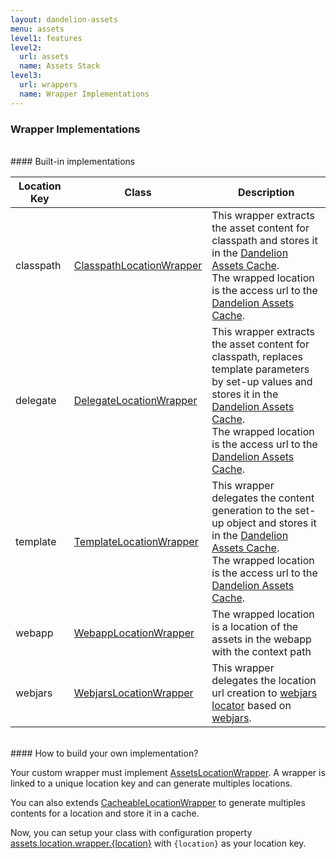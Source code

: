 ```yaml
---
layout: dandelion-assets
menu: assets
level1: features
level2:
  url: assets
  name: Assets Stack
level3:
  url: wrappers
  name: Wrapper Implementations
---
```


### Wrapper Implementations

<br />
#### Built-in implementations

<table id="tableReference" class="table table-striped table-bordered">
  <thead>
    <tr>
      <th style="width: 20%">Location Key</th>
      <th style="width: 20%">Class</th>
      <th style="width: 60%">Description</th>
    </tr>
  </thead>
  <tbody>
      <tr>
	<td>classpath</td>
	<td><a href="/dandelion/ref/javadoc/dandelion-core/com/github/dandelion/core/asset/wrapper/ClasspathLocationWrapper.html">ClasspathLocationWrapper</a></td>
	<td>This wrapper extracts the asset content for classpath
	and stores it in the <a href="/dandelion/features/assets/cache.html">Dandelion Assets Cache</a>.<br/>
	The wrapped location is the access url to the <a href="/dandelion/features/assets/cache.html">Dandelion Assets Cache</a>.</td>
      </tr>
      <tr>
	<td>delegate</td>
	<td><a href="/dandelion/ref/javadoc/dandelion-core/com/github/dandelion/core/asset/wrapper/DelegateLocationWrapper.html">DelegateLocationWrapper</a></td>
	<td>This wrapper extracts the asset content for classpath,
	replaces template parameters by set-up values
	and stores it in the <a href="/dandelion/features/assets/cache.html">Dandelion Assets Cache</a>.<br/>
	The wrapped location is the access url to the <a href="/dandelion/features/assets/cache.html">Dandelion Assets Cache</a>.</td>
      </tr>
      <tr>
	<td>template</td>
	<td><a href="/dandelion/ref/javadoc/dandelion-core/com/github/dandelion/core/asset/wrapper/TemplateLocationWrapper.html">TemplateLocationWrapper</a></td>
	<td>This wrapper delegates the content generation to the set-up object
	and stores it in the <a href="/dandelion/features/assets/cache.html">Dandelion Assets Cache</a>.<br/>
	The wrapped location is the access url to the <a href="/dandelion/features/assets/cache.html">Dandelion Assets Cache</a>.</td>
      </tr>
      <tr>
	<td>webapp</td>
	<td><a href="/dandelion/ref/javadoc/dandelion-core/com/github/dandelion/core/asset/wrapper/WebappLocationWrapper.html">WebappLocationWrapper</a></td>
	<td>The wrapped location is a location of the assets in the webapp with the context path</td>
      </tr>
      <tr>
	<td>webjars</td>
	<td><a href="/dandelion/ref/javadoc/dandelion-webjars/com/github/dandelion/extras/webjars/asset/wrapper/WebjarsLocationWrapper.html">WebjarsLocationWrapper</a></td>
	<td>This wrapper delegates the location url creation to <a href="http://github.com/webjars/webjars-locator">webjars locator</a> based on <a href="http://webjars.org">webjars</a>.</td>
      </tr>
  </tbody>
</table>

<br />
#### How to build your own implementation?

Your custom wrapper must implement [AssetsLocationWrapper](/dandelion/ref/javadoc/dandelion-core/com/github/dandelion/core/asset/wrapper/AssetsLocationWrapper.html).
A wrapper is linked to a unique location key and can generate multiples locations.

You can also extends [CacheableLocationWrapper](/dandelion/ref/javadoc/dandelion-core/com/github/dandelion/core/asset/wrapper/CacheableLocationWrapper.html) to generate multiples contents for a location and store it in a cache.

Now, you can setup your class with configuration property [assets.location.wrapper.{location}](/dandelion/ref/configuration/#assets.location.wrapper)
with `{location}` as your location key.


<link rel="stylesheet" href="//ajax.aspnetcdn.com/ajax/jquery.dataTables/1.9.4/css/jquery.dataTables.css" />
<script src="http://ajax.aspnetcdn.com/ajax/jquery.dataTables/1.9.4/jquery.dataTables.min.js"></script>
<script src="/assets/js/site_reference.js"></script>